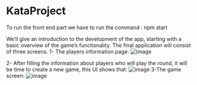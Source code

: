 # KataProject
To run the front end part we have to run the command : npm start

We’ll give an introduction to the development of the app, starting with a basic overview of the game’s functionality. The final application will consist of three screens.
1- The players information page:
![image](https://user-images.githubusercontent.com/34302775/161647675-b8663f7e-65d8-493a-83af-e4d57ce779c2.png)

2- After filling the information about players who will play the round, it will be time to create a new game, this UI shows that:
![image](https://user-images.githubusercontent.com/34302775/161647168-1454f155-c111-40ef-8e32-3179dbba4707.png)
3-The game screen:
![image](https://user-images.githubusercontent.com/34302775/161647813-c51f02bc-bc62-4057-a328-44bcccae71d0.png)


